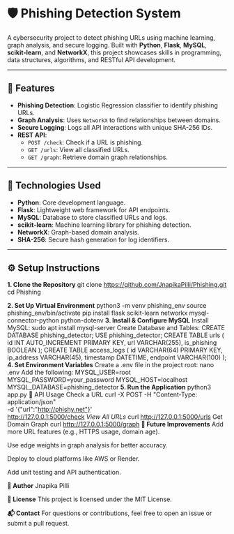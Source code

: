 # 🛡️ Phishing Detection System

A cybersecurity project to detect phishing URLs using machine learning, graph analysis, and secure logging. Built with **Python**, **Flask**, **MySQL**, **scikit-learn**, and **NetworkX**, this project showcases skills in programming, data structures, algorithms, and RESTful API development.

---

## 🚀 Features

- **Phishing Detection**: Logistic Regression classifier to identify phishing URLs.
- **Graph Analysis**: Uses `NetworkX` to find relationships between domains.
- **Secure Logging**: Logs all API interactions with unique SHA-256 IDs.
- **REST API**:
  - `POST /check`: Check if a URL is phishing.
  - `GET /urls`: View all classified URLs.
  - `GET /graph`: Retrieve domain graph relationships.

---

## 🧰 Technologies Used

- **Python**: Core development language.
- **Flask**: Lightweight web framework for API endpoints.
- **MySQL**: Database to store classified URLs and logs.
- **scikit-learn**: Machine learning library for phishing detection.
- **NetworkX**: Graph-based domain analysis.
- **SHA-256**: Secure hash generation for log identifiers.

---

## ⚙️ Setup Instructions

**1. Clone the Repository**
git clone https://github.com/JnapikaPilli/Phishing.git
cd Phishing

**2. Set Up Virtual Environment**
python3 -m venv phishing_env
source phishing_env/bin/activate
pip install flask scikit-learn networkx mysql-connector-python python-dotenv
**3. Install & Configure MySQL**
Install MySQL:
sudo apt install mysql-server
Create Database and Tables:
CREATE DATABASE phishing_detector;
USE phishing_detector;
CREATE TABLE urls (
    id INT AUTO_INCREMENT PRIMARY KEY,
    url VARCHAR(255),
    is_phishing BOOLEAN
);
CREATE TABLE access_logs (
    id VARCHAR(64) PRIMARY KEY,
    ip_address VARCHAR(45),
    timestamp DATETIME,
    endpoint VARCHAR(100)
);
**4. Set Environment Variables**
Create a .env file in the project root:
nano .env
Add the following:
MYSQL_USER=root
MYSQL_PASSWORD=your_password
MYSQL_HOST=localhost
MYSQL_DATABASE=phishing_detector
**5. Run the Application**
python3 app.py
🔬 API Usage
Check a URL
curl -X POST -H "Content-Type: application/json" \
-d '{"url":"http://phishy.net"}' \
http://127.0.0.1:5000/check
*View All URLs*
curl http://127.0.0.1:5000/urls
Get Domain Graph
curl http://127.0.0.1:5000/graph
**🌱 Future Improvements**
Add more URL features (e.g., HTTPS usage, domain age).

Use edge weights in graph analysis for better accuracy.

Deploy to cloud platforms like AWS or Render.

Add unit testing and API authentication.

**👤 Author**
Jnapika Pilli

**📄 License**
This project is licensed under the MIT License.

**📬 Contact**
For questions or contributions, feel free to open an issue or submit a pull request.
